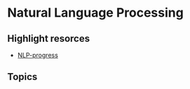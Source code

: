 
# Natural Language Processing

## Highlight resorces

- [NLP-progress](https://nlpprogress.com/)

<!--<Papers src="/yaml/papers/nlp_basics.yaml"></Papers>-->

## Topics

<Papers src='/yaml/papers/reasoning.yaml'></Papers>

<Papers src="/yaml/papers/interact_ir.yaml"></Papers>
